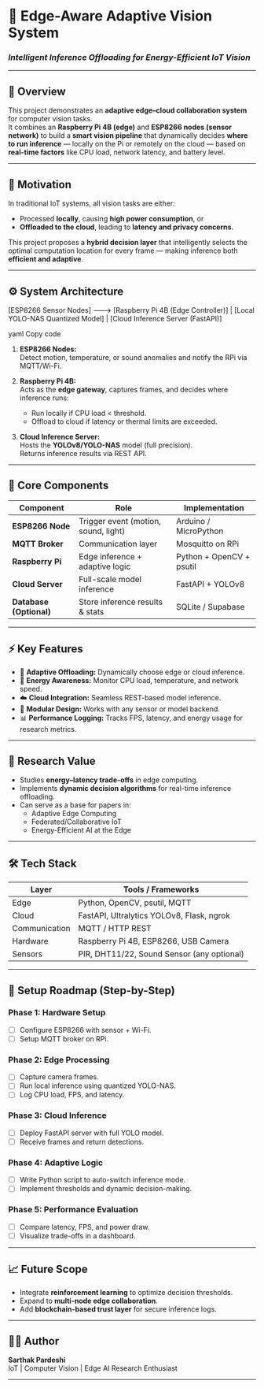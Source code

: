 # 🔬 Edge-Aware Adaptive Vision System  
### _Intelligent Inference Offloading for Energy-Efficient IoT Vision_

---

## 🧠 Overview
This project demonstrates an **adaptive edge–cloud collaboration system** for computer vision tasks.  
It combines an **Raspberry Pi 4B (edge)** and **ESP8266 nodes (sensor network)** to build a **smart vision pipeline** that dynamically decides **where to run inference** — locally on the Pi or remotely on the cloud — based on **real-time factors** like CPU load, network latency, and battery level.

---

## 🎯 Motivation
In traditional IoT systems, all vision tasks are either:
- Processed **locally**, causing **high power consumption**, or
- **Offloaded to the cloud**, leading to **latency and privacy concerns**.

This project proposes a **hybrid decision layer** that intelligently selects the optimal computation location for every frame — making inference both **efficient and adaptive**.

---

## ⚙️ System Architecture
[ESP8266 Sensor Nodes] ---> [Raspberry Pi 4B (Edge Controller)]
|
[Local YOLO-NAS Quantized Model]
|
[Cloud Inference Server (FastAPI)]

yaml
Copy code

1. **ESP8266 Nodes:**  
   Detect motion, temperature, or sound anomalies and notify the RPi via MQTT/Wi-Fi.

2. **Raspberry Pi 4B:**  
   Acts as the **edge gateway**, captures frames, and decides where inference runs:
   - Run locally if CPU load < threshold.
   - Offload to cloud if latency or thermal limits are exceeded.

3. **Cloud Inference Server:**  
   Hosts the **YOLOv8/YOLO-NAS** model (full precision).  
   Returns inference results via REST API.

---

## 🧩 Core Components

| Component | Role | Implementation |
|------------|------|----------------|
| **ESP8266 Node** | Trigger event (motion, sound, light) | Arduino / MicroPython |
| **MQTT Broker** | Communication layer | Mosquitto on RPi |
| **Raspberry Pi** | Edge inference + adaptive logic | Python + OpenCV + psutil |
| **Cloud Server** | Full-scale model inference | FastAPI + YOLOv8 |
| **Database (Optional)** | Store inference results & stats | SQLite / Supabase |

---

## ⚡ Key Features
- 🧠 **Adaptive Offloading:** Dynamically choose edge or cloud inference.  
- 🔋 **Energy Awareness:** Monitor CPU load, temperature, and network speed.  
- ☁️ **Cloud Integration:** Seamless REST-based model inference.  
- 🧩 **Modular Design:** Works with any sensor or model backend.  
- 📊 **Performance Logging:** Tracks FPS, latency, and energy usage for research metrics.

---

## 🧪 Research Value
- Studies **energy–latency trade-offs** in edge computing.
- Implements **dynamic decision algorithms** for real-time inference offloading.
- Can serve as a base for papers in:
  - Adaptive Edge Computing
  - Federated/Collaborative IoT
  - Energy-Efficient AI at the Edge

---

## 🛠️ Tech Stack
| Layer | Tools / Frameworks |
|-------|---------------------|
| Edge | Python, OpenCV, psutil, MQTT |
| Cloud | FastAPI, Ultralytics YOLOv8, Flask, ngrok |
| Communication | MQTT / HTTP REST |
| Hardware | Raspberry Pi 4B, ESP8266, USB Camera |
| Sensors | PIR, DHT11/22, Sound Sensor (any optional) |

---

## 🚀 Setup Roadmap (Step-by-Step)
### Phase 1: Hardware Setup
- [ ] Configure ESP8266 with sensor + Wi-Fi.
- [ ] Setup MQTT broker on RPi.

### Phase 2: Edge Processing
- [ ] Capture camera frames.
- [ ] Run local inference using quantized YOLO-NAS.
- [ ] Log CPU load, FPS, and latency.

### Phase 3: Cloud Inference
- [ ] Deploy FastAPI server with full YOLO model.
- [ ] Receive frames and return detections.

### Phase 4: Adaptive Logic
- [ ] Write Python script to auto-switch inference mode.
- [ ] Implement thresholds and dynamic decision-making.

### Phase 5: Performance Evaluation
- [ ] Compare latency, FPS, and power draw.
- [ ] Visualize trade-offs in a dashboard.

---

## 📈 Future Scope
- Integrate **reinforcement learning** to optimize decision thresholds.
- Expand to **multi-node edge collaboration**.
- Add **blockchain-based trust layer** for secure inference logs.

---

## 👨‍💻 Author
**Sarthak Pardeshi**  
IoT | Computer Vision | Edge AI Research Enthusiast  

---

